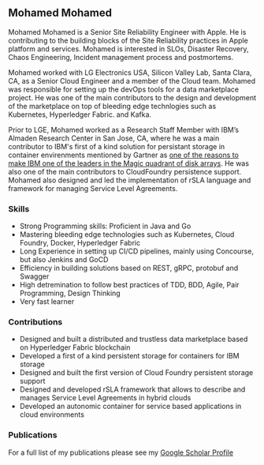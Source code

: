 ## Mohamed Mohamed
Mohamed Mohamed is a Senior Site Reliability Engineer with Apple. He is contributing to the building blocks of the Site Reliability practices in Apple platform and services. Mohamed is interested in SLOs, Disaster Recovery, Chaos Engineering, Incident management process and postmortems.

Mohamed worked with LG Electronics USA, Silicon Valley Lab, Santa Clara, CA, as a Senior Cloud Engineer and a member of the Cloud team. Mohamed was responsible for setting up the devOps tools for a data marketplace project. He was one of the main contributors to the design and development of the marketplace on top of bleeding edge technlogies such as Kubernetes, Hyperledger Fabric. and Kafka. 


Prior to LGE, Mohamed worked as a Research Staff Member with IBM’s Almaden Research Center in San Jose, CA, where he was a main contributor to IBM's first of a kind solution for persistant storage in container envirenments mentioned by Gartner as [one of the reasons to make IBM one of the leaders in the Magic quadrant of disk arrays](https://www.gartner.com/doc/reprints?id=1-5P9G6ZN&ct=181101&st=sb). He was also one of the main contributors to CloudFoundry persistence support. Mohamed also designed and led the implementation of rSLA language and framework for managing Service Level Agreements.

### Skills
- Strong Programming skills: Proficient in Java and Go
- Mastering bleeding edge technologies such as Kubernetes, Cloud Foundry, Docker, Hyperledger Fabric
- Long Experience in setting up CI/CD pipelines, mainly using Concourse, but also Jenkins and GoCD
- Efficiency in building solutions based on REST, gRPC, protobuf and Swagger
- High detremination to follow best practices of TDD, BDD, Agile, Pair Programming, Design Thinking
- Very fast learner

### Contributions
- Designed and built a distributed and trustless data marketplace based on Hyperledger Fabric blockchain   
- Developed a first of a kind persistent storage for containers for IBM storage 
- Designed and built the first version of Cloud Foundry persistent storage support
- Designed and developed rSLA framework that allows to describe and manages Service Level Agreements in hybrid clouds
- Developed an autonomic container for service based applications in cloud environments

### Publications
For a full list of my publications please see my [Google Scholar Profile](https://goo.gl/K5jNhg)
